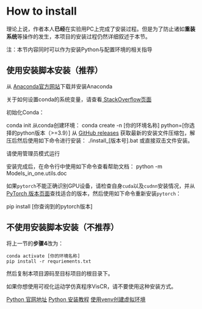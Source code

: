 # How to install

理论上说，作者本人**已经**在实验用PC上完成了安装过程。但是为了防止诸如**重装系统**等操作的发生，本项目的安装过程仍然详细叙述于本节。

<note>
<p>注：本节内容同时可以作为安装Python与配置环境的相关指导</p>
</note>

## 使用安装脚本安装（推荐）
<procedure title="按照如下步骤安装：">
    <step>
        <p>从 <a href="https://www.anaconda.com">Anaconda官方网站</a>下载并安装Anaconda</p>
        <procedure title="">
        <p>关于如何设置conda的系统变量，请查看<a href="https://stackoverflow.com/questions/44597662/conda-command-is-not-recognized-on-windows-10"> StackOverflow页面</a></p>
        </procedure>
    </step>
    <step>
        <p>初始化Conda：</p>
        <code-block lang="shell">
        conda init
        </code-block>
    </step>
    <step>
    从conda创建环境：
    <code-block lang="shell">
    conda create -n [你的环境名称] python=[你选择的python版本（>=3.9）]
    </code-block>
    </step>
    <step>
    从 <a href="https://github.com/Adi-SOUL/Models-in-one/releases"> GitHub releases</a> 获取最新的安装文件压缩包，解压后然后使用如下命令进行安装：
    <code-block lang="shell">./install_[版本号].bat</code-block>
    或直接双击文件安装。
<note>
<p>请使用管理员模式运行</p>
</note>
    </step>
</procedure>

<note>
安装完成后，在命令行中使用如下命令查看帮助文档：
<code-block lang="shell">
python -m Models_in_one.utils.doc
</code-block>
</note>
<warning>
    <p>如果<code>pytorch</code>不能正确识别GPU设备，请检查自身<code>cuda</code>以及<code>cudnn</code>安装情况，并从<a href="https://pytorch.org/get-started/previous-versions">PyTorch 版本页面</a>查找适合的版本，然后使用如下命令重新安装<code>pytorch</code>：</p>
    <code-block lang="shell">pip install [你查询到的pytorch版本]</code-block>
</warning>

## 不使用安装脚本安装（不推荐）
将上一节的**步骤4**改为：
```Shell
conda activate [你的环境名称]
pip install -r requriements.txt
```
然后复制本项目源码至目标项目的根目录下。

<warning>
<p>
如果你想使用可视化运动学仿真程序<path>VisCR</path>，请不要使用这种安装方式。
</p>
</warning>



<seealso>
    <category ref="external">
        <a href="https://www.python.org/downloads">Python 官网地址</a>
        <a href="https://www.tutorialspoint.com/how-to-install-python-in-windows">Python 安装教程</a>
        <a href="https://docs.python.org/3/library/venv.html">使用venv创建虚拟环境</a>
    </category>
</seealso>
